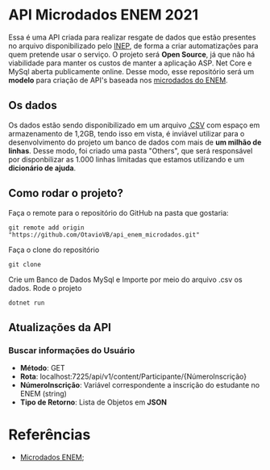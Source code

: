 ﻿# API Microdados ENEM 2021
Essa é uma API criada para realizar resgate de dados que estão presentes no arquivo disponibilizado pelo [INEP](https://www.gov.br/inep/pt-br), de forma a criar automatizações para quem pretende usar o serviço. O projeto será **Open Source**, já que não há viabilidade para manter os custos de manter a aplicação ASP. Net Core e MySql aberta publicamente online. Desse modo, esse repositório será um **modelo** para criação de API's baseada nos [microdados do ENEM](https://www.gov.br/inep/pt-br/acesso-a-informacao/dados-abertos/microdados/enem).

## Os dados
Os dados estão sendo disponibilizado em um arquivo [.CSV](https://pt.wikipedia.org/wiki/Comma-separated_values) com espaço em armazenamento de 1,2GB, tendo isso em vista, é inviável utilizar para o desenvolvimento do projeto um banco de dados com mais de **um milhão de linhas**. Desse modo, foi criado uma pasta "Others", que será responsável por disponbilizar as 1.000 linhas limitadas que estamos utilizando e um **dicionário de ajuda**.

## Como rodar o projeto?

Faça o remote para o repositório do GitHub na pasta que gostaria:
```
git remote add origin "https://github.com/OtavioVB/api_enem_microdados.git"
```

Faça o clone do repositório
```
git clone
```

Crie um Banco de Dados MySql e Importe por meio do arquivo .csv os dados.
Rode o projeto
```
dotnet run
```

## Atualizações da API

### Buscar informações do Usuário
- **Método**: GET
- **Rota**: localhost:7225/api/v1/content/Participante/{NúmeroInscrição}
- **NúmeroInscrição**: Variável correspondente a inscrição do estudante no ENEM (string)
- **Tipo de Retorno**: Lista de Objetos em **JSON**

# Referências
- [Microdados ENEM](https://www.gov.br/inep/pt-br/acesso-a-informacao/dados-abertos/microdados/enem);
